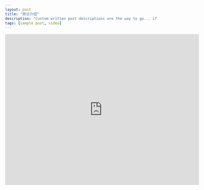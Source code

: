 ```yaml
---
layout: post
title: "荷兰介绍"
description: "Custom written post descriptions are the way to go... if you're not lazy."
tags: [sample post, video]
---
```


<iframe frameborder="0" width="640" height="498" src="https://v.qq.com/iframe/player.html?vid=i0527tgvdjo&tiny=0&auto=0" allowfullscreen></iframe>
